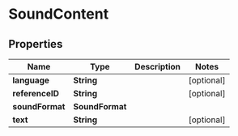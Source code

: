 

# SoundContent


## Properties

| Name | Type | Description | Notes |
|------------ | ------------- | ------------- | -------------|
|**language** | **String** |  |  [optional] |
|**referenceID** | **String** |  |  [optional] |
|**soundFormat** | **SoundFormat** |  |  |
|**text** | **String** |  |  [optional] |



